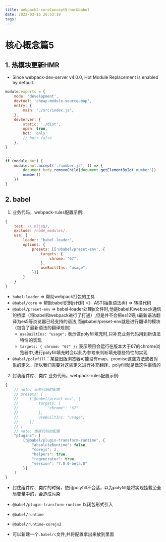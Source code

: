 ```yaml
---
title: webpack2-coreConcept5-hmr&babel
date: 2022-03-16 20:53:19
tags:
---
```

# 核心概念篇5
## 1. 热模块更新HMR
* Since webpack-dev-server v4.0.0, Hot Module Replacement is enabled by default.
``` javascript
module.exports = {
    mode: 'development',
    devtool: 'cheap-module-source-map',
    entry: {
        main: './src/index.js',
    },
    devServer: {
        static: './dist',
        open: true,
        hot: 'only'
        // hot: false
    },
}
```
``` javascript
...
if (module.hot) {
    module.hot.accept('./number.js', () => {
        document.body.removeChild(document.getElementById('number'))
        number()
    })
}
```

## 2. babel
1. 业务代码，webpack-rules配置示例:
``` javascript
{
    test: /\.m?js$/,
    exclude: /node_modules/,
    use: {
        loader: "babel-loader",
        options: {
            presets: [['@babel/preset-env', {
                targets: {
                    chrome: "67",
                },
                useBuiltIns: "usage",
            }]]
        }
    }
}
```
* ```babel-loader``` => 帮助webpack打包的工具
* ```@babel/core``` => 帮助babel识别js代码  =》 AST(抽象语法树) => 转换代码
* ```@babel/preset-env``` => babel-loader处理js文件时,他是babel和webpack通信的桥梁（将babel和webpack进行了打通）,但是并不会把es12等js最新语法翻译为es5等浏览器已经支持的语法,而@babel/preset-env就是进行翻译的模块（包含了最新语法的翻译规则）
    * ```useBuiltIns: "usage";```  表示做polyfill填充时,只补充业务代码用到新语法特性的实现
    * ```targets: { chrome: "67" };``` 表示项目会运行在版本大于67的chrome浏览器中,进行polyfill填充时会以此为参考来判断填充哪些特性的实现
* ```@babel/polyfill```：某些旧版浏览器可能没有map、promise这些方法或者对象的定义，所以我们需要对这些定义进行补充翻译，polyfill就是做这件事情的

2. 封装组件库、类库
业务代码，webpack-rules配置示例: 
``` javascript
{
    // note: 业务代码的配置
    // presets: [
    //     ['@babel/preset-env', {
    //         targets: {
    //             "chrome": "67"
    //         },
    //         useBuiltIns: "usage",
    //     }]
    // ]
    // note: 类库代码的配置
    "plugins": [
        ["@babel/plugin-transform-runtime", {
            "absoluteRuntime": false,
            "corejs": 2,
            "helpers": true,
            "regenerator": true,
            "version": "7.0.0-beta.0"
        }]
    ]
}
```
* 封住组件库、类库的时候，使用polyfill不合适，以为polyfill是将实现挂载至全局变量中的，会造成污染
* ```@babel/plugin-transform-runtime``` 以闭包形式引入
* ```@babel/runtime```
* ```@babel/runtime-corejs2```

* 可以新建一个```.babelrc```文件,并将配置拿出来放到里面